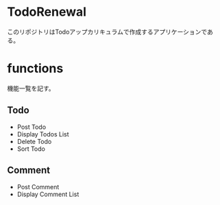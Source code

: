 # TodoRenewal
このリポジトリはTodoアップカリキュラムで作成するアプリケーションである。

# functions
機能一覧を記す。

## Todo

- Post Todo
- Display Todos List
- Delete Todo
- Sort Todo

## Comment

- Post Comment
- Display Comment List




